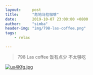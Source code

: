 ```yaml
---
layout:     post
title:      "危地马拉咖啡"
date:       2019-10-07 23:00:00 +0800
author:     "simba"
header-img: "img/798-las-coffee.png"
tags:
    - relax

---
```


>  798 Las coffee
   饭有点少 不太够吃

[![ux4Kfg.jpg](https://s2.ax1x.com/2019/10/13/ux4Kfg.jpg)](https://imgchr.com/i/ux4Kfg)
